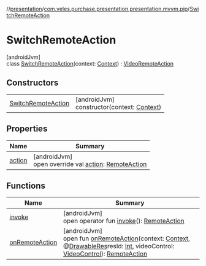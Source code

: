 //[presentation](../../../index.md)/[com.veles.purchase.presentation.presentation.mvvm.pip](../index.md)/[SwitchRemoteAction](index.md)

# SwitchRemoteAction

[androidJvm]\
class [SwitchRemoteAction](index.md)(context: [Context](https://developer.android.com/reference/kotlin/android/content/Context.html)) : [VideoRemoteAction](../-video-remote-action/index.md)

## Constructors

| | |
|---|---|
| [SwitchRemoteAction](-switch-remote-action.md) | [androidJvm]<br>constructor(context: [Context](https://developer.android.com/reference/kotlin/android/content/Context.html)) |

## Properties

| Name | Summary |
|---|---|
| [action](action.md) | [androidJvm]<br>open override val [action](action.md): [RemoteAction](https://developer.android.com/reference/kotlin/android/app/RemoteAction.html) |

## Functions

| Name | Summary |
|---|---|
| [invoke](../-video-remote-action/invoke.md) | [androidJvm]<br>open operator fun [invoke](../-video-remote-action/invoke.md)(): [RemoteAction](https://developer.android.com/reference/kotlin/android/app/RemoteAction.html) |
| [onRemoteAction](../-video-remote-action/on-remote-action.md) | [androidJvm]<br>open fun [onRemoteAction](../-video-remote-action/on-remote-action.md)(context: [Context](https://developer.android.com/reference/kotlin/android/content/Context.html), @[DrawableRes](https://developer.android.com/reference/kotlin/androidx/annotation/DrawableRes.html)resId: [Int](https://kotlinlang.org/api/latest/jvm/stdlib/kotlin/-int/index.html), videoControl: [VideoControl](../-video-control/index.md)): [RemoteAction](https://developer.android.com/reference/kotlin/android/app/RemoteAction.html) |
